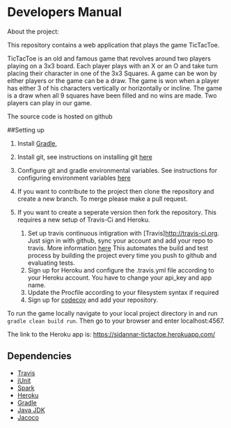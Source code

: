 # Developers Manual

About the project:

This repository contains a web application that plays the game TicTacToe. 

TicTacToe is an old and famous game that revolves around two players playing on a 3x3 board. Each player plays with an X or an O and take turn placing their character in one of the 3x3 Squares. A game can be won by either players or the game can be a draw. The game is won when a player has either 3 of his characters vertically or horizontally or incline. The game is a draw when all 9 squares have been filled and no wins are made. Two players can play in our game.

The source code is hosted on github

##Setting up

1. Install [Gradle](https://gradle.org/install/), 
2. Install git, see instructions on installing git [here](https://help.github.com/articles/set-up-git/) 
3. Configure git and gradle environmental variables. See instructions for configuring environment variables [here](http://www.chambaud.com/2013/07/08/adding-git-to-path-when-using-github-for-windows/)
4. If you want to contribute to the project then clone the repository and create a new branch. To merge please make a pull request.
5. If you want to create a seperate version then fork the repository. This requires a new setup of Travis-Ci and Heroku.

    1. Set up travis continuous intigration with [Travis]http://travis-ci.org. Just sign in with github, sync your account and add your repo to	travis. More information [here](https://docs.travis-ci.com/user/getting-started/)
	This automates the build and test process by building the project every time you push to github and evaluating tests.
	2. Sign up for Heroku and configure the .travis.yml file according to your Heroku account. You have to change your api_key and app name.
	3. Update the Procfile according to your filesystem syntax if required
	4. Sign up for [codecov](https://codecov.io) and add your repository.
 

To run the game locally navigate to your local project directory in and run `gradle clean build run`. Then go to your browser and enter localhost:4567.

The link to the Heroku app is: https://sidannar-tictactoe.herokuapp.com/


## Dependencies

* [Travis](http://travis-ci.org)
* [jUnit](http://junit.org/junit5/)
* [Spark](http://sparkjava.com/)
* [Heroku](http://heroku.com)
* [Gradle](https://gradle.org/install/)
* [Java JDK](http://www.oracle.com/technetwork/java/javase/downloads/jdk8-downloads-2133151.html)
* [Jacoco](http://www.eclemma.org/jacoco/)
